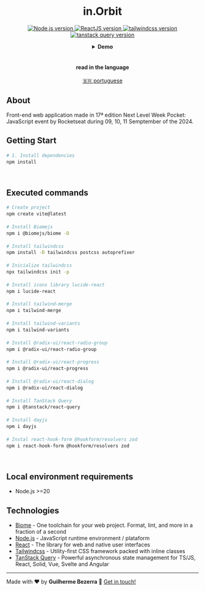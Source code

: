 <h1 align="center">
    <br>
    in.Orbit
</h1>

<p align="center">
  <a href="https://nodejs.org">
    <img alt="Node.js version" src="https://img.shields.io/badge/node.js-v20.16.0-43853D?style=flat&logo=node.js&logoColor=white&labelColor=43853D&color=5a5a5a">
  </a>
  <a href="https://react.dev">
    <img alt="ReactJS version" src="https://img.shields.io/badge/react-v0.74.2-blue?logo=react&labelColor=20232A&color=5a5a5a">
  </a>
  <a href="https://tailwindcss.com">
    <img alt="tailwindcss version" src="https://img.shields.io/badge/tailwindcss-v3.4.11-0b1120?logo=tailwindcss&labelColor=0b1120&color=5a5a5a" target="_blank">
  </a>
  <a href="https://tanstack.com/query/latest">
    <img alt="tanstack query version" src="https://img.shields.io/badge/tanstack/react%2D-query-v5.56.2-0b1120?logo=react-query&labelColor=0b1120&color=393939" target="_blank">
  </a>
</p>

<div align="center">
  <details>
  <summary><b>Demo</b></summary>
  <div style="width: 90%;">
    <img alt="app usage application demonstration" src="demo.gif" />
  </div>
  </details>
</div>

<br>

<div align="center">
  <h4 align="center">read in the language</h4>
  <a href="https://github.com/gbdsantos/next-level-week/blob/master/17-edition/web/README.pt-BR.md" hreflang="pt-br" alt="pt-br">🇧🇷 portuguese
  </a>
</div>

## About

Front-end web application made in 17ª edition Next Level Week Pocket: JavaScript event by Rocketseat during 09, 10, 11 Semptember of the 2024.

## Getting Start

```Bash
# 1. Install dependencies
npm install
```

<br>

## Executed commands

```bash
# Create project
npm create vite@latest

# Install Biomejs
npm i @biomejs/biome -D

# Install tailwindcss
npm install -D tailwindcss postcss autoprefixer

# Inicialize tailwindcss
npx tailwindcss init -p

# Install icons library lucide-react
npm i lucide-react

# Install tailwind-merge
npm i tailwind-merge

# Install tailwind-variants
npm i tailwind-variants

# Install @radix-ui/react-radio-group
npm i @radix-ui/react-radio-group

# Install @radix-ui/react-progress
npm i @radix-ui/react-progress

# Install @radix-ui/react-dialog
npm i @radix-ui/react-dialog

# Install TanStack Query
npm i @tanstack/react-query

# Install dayjs
npm i dayjs

# Instal react-hook-form @hookform/resolvers zod
npm i react-hook-form @hookform/resolvers zod
```

<br>

## Local environment requirements

- Node.js >=20

## Technologies

- [Biome](https://biomejs.dev "Biomejs") - One toolchain for your web project. Format, lint, and more in a fraction of a second
- [Node.js](https://nodejs.org "Node.js") - JavaScript runtime environment / plataform
- [React](https://react.dev "React - The library for web and native user interfaces") - The library for web and native user interfaces
- [Tailwindcss](https://tailwindcss.com "Tailwindcss") - Utility-first CSS framework packed with inline classes
- [TanStack Query](https://tanstack.com/query/latest "TanStack Query - Powerful asynchronous state management for TS/JS, React, Solid, Vue, Svelte and Angular") - Powerful asynchronous state management for TS/JS, React, Solid, Vue, Svelte and Angular

---

Made with ❤️ by **Guilherme Bezerra** 👋 [Get in touch!](https://www.linkedin.com/in/gbdsantos "LinkedIn - Guilherme Bezerra")
